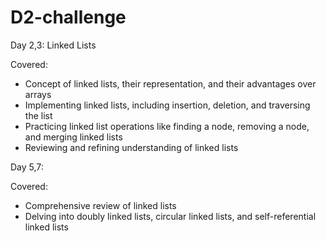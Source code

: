 # D2-challenge

Day 2,3: Linked Lists

Covered: 
- Concept of linked lists, their representation, and their advantages over arrays
- Implementing linked lists, including insertion, deletion, and traversing the list
- Practicing linked list operations like finding a node, removing a node, and merging linked lists
- Reviewing and refining understanding of linked lists

Day 5,7:

Covered:
- Comprehensive review of linked lists
- Delving into doubly linked lists, circular linked lists, and self-referential linked lists
  






